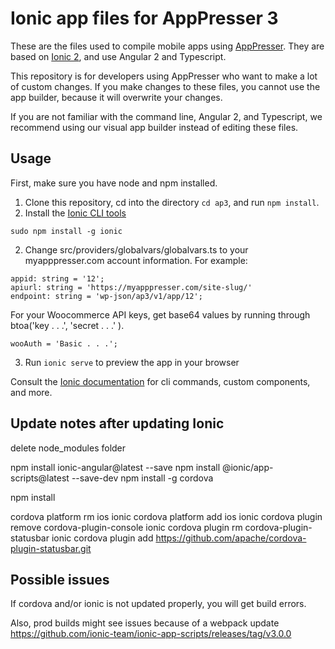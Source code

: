 # Ionic app files for AppPresser 3

These are the files used to compile mobile apps using [AppPresser](https://apppresser.com). They are based on [Ionic 2](http://ionicframework.com/), and use Angular 2 and Typescript.

This repository is for developers using AppPresser who want to make a lot of custom changes. If you make changes to these files, you cannot use the app builder, because it will overwrite your changes.

If you are not familiar with the command line, Angular 2, and Typescript, we recommend using our visual app builder instead of editing these files.

## Usage

First, make sure you have node and npm installed.

1. Clone this repository, cd into the directory `cd ap3`, and run `npm install`.
2. Install the [Ionic CLI tools](http://ionicframework.com/docs/v2/cli/) 

`sudo npm install -g ionic`

2. Change src/providers/globalvars/globalvars.ts to your myapppresser.com account information. For example:

```
appid: string = '12';
apiurl: string = 'https://myapppresser.com/site-slug/'
endpoint: string = 'wp-json/ap3/v1/app/12';
```

For your Woocommerce API keys, get base64 values by running through btoa('key . . .', 'secret . . .' ).

```
wooAuth = 'Basic . . .';
```

3. Run `ionic serve` to preview the app in your browser

Consult the [Ionic documentation](http://ionicframework.com/docs/v2/cli/) for cli commands, custom components, and more.

## Update notes after updating Ionic

delete node_modules folder

npm install ionic-angular@latest --save
npm install @ionic/app-scripts@latest --save-dev
npm install -g cordova

npm install

cordova platform rm ios
ionic cordova platform add ios
ionic cordova plugin remove cordova-plugin-console
ionic cordova plugin rm cordova-plugin-statusbar
ionic cordova plugin add https://github.com/apache/cordova-plugin-statusbar.git

## Possible issues

If cordova and/or ionic is not updated properly, you will get build errors.

Also, prod builds might see issues because of a webpack update https://github.com/ionic-team/ionic-app-scripts/releases/tag/v3.0.0
